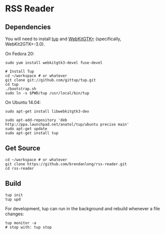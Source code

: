 # RSS Reader

## Dependencies

You will need to install [tup][tup] and [WebKitGTK+][webkitgtk] (specifically, WebKit2GTK+-3.0).

On Fedora 20:

    sudo yum install webkitgtk3-devel fuse-devel

    # Install Tup
    cd ~/workspace # or whatever
    git clone git://github.com/gittup/tup.git
    cd tup
    ./bootstrap.sh
    sudo ln -s $PWD/tup /usr/local/bin/tup

On Ubuntu 14.04:

    sudo apt-get install libwebkitgtk3-dev

    sudo apt-add-repository 'deb http://ppa.launchpad.net/anatol/tup/ubuntu precise main'
    sudo apt-get update
    sudo apt-get install tup

## Get Source

    cd ~/workspace # or whatever
    git clone https://github.com/brendanlong/rss-reader.git
    cd rss-reader

## Build

    tup init
    tup upd

For development, tup can run in the background and rebuild whenever a file changes:

    tup monitor -a
    # stop with: tup stop

[tup]: http://gittup.org/tup/
[webkitgtk]: http://webkitgtk.org/
